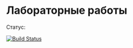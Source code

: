 # Лабораторные работы

Статус:

[![Build Status](https://travis-ci.com/intfox/labs.svg?branch=master)](https://travis-ci.com/intfox/labs)
